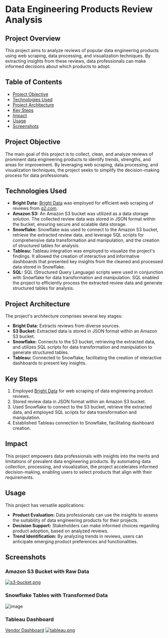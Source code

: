 # Data Engineering Products Review Analysis

## Project Overview

This project aims to analyze reviews of popular data engineering products using web scraping, data processing, and visualization techniques. By extracting insights from these reviews, data professionals can make informed decisions about which products to adopt.

## Table of Contents
- [Project Objective](#project-objective)
- [Technologies Used](#technologies-used)
- [Project Architecture](#project-architecture)
- [Key Steps](#key-steps)
- [Impact](#impact)
- [Usage](#usage)
- [Screenshots](#screenshots)

## Project Objective

The main goal of this project is to collect, clean, and analyze reviews of prominent data engineering products to identify trends, strengths, and areas for improvement. By leveraging web scraping, data processing, and visualization techniques, the project seeks to simplify the decision-making process for data professionals.

## Technologies Used

- **Bright Data:** [Bright Data](https://brightdata.com/?kw=bright%20data&cpn=388478960&utm_matchtype=e&cq_src=google_ads&cq_cmp=388478960&cq_term=bright%20data&cq_plac=&cq_net=o&cq_plt=gp&utm_matchtype=e&utm_term=bright%20data&utm_campaign=brand_brightdata-all_geos-search_rlsa_mql-kw_en-desktop&utm_source=bing&utm_medium=ppc&utm_content=bright-data-proxy&msclkid=b6fa2fe95deb1211269d4b0a8245b9b8) was employed for efficient web scraping of reviews from [g2.com](https://www.g2.com/).
- **Amazon S3:** An Amazon S3 bucket was utilized as a data storage solution. The collected review data was stored in JSON format within the bucket, ensuring secure and scalable data storage.
- **Snowflake:** Snowflake was used to connect to the Amazon S3 bucket, retrieve the extracted review data, and leverage SQL scripts for comprehensive data transformation and manipulation, and the creation of structured tables for analysis.
- **Tableau:** Tableau integration was employed to visualize the project's findings. It allowed the creation of interactive and informative dashboards that presented key insights from the cleaned and processed data stored in Snowflake.
- **SQL:** SQL (Structured Query Language) scripts were used in conjunction with Snowflake for data transformation and manipulation. SQL enabled the project to efficiently process the extracted review data and generate structured tables for analysis.

## Project Architecture

The project's architecture comprises several key stages:

- **Bright Data:** Extracts reviews from diverse sources.
- **S3 Bucket:** Extracted data is stored in JSON format within an Amazon S3 bucket.
- **Snowflake:** Connects to the S3 bucket, retrieving the extracted data, and utilizes SQL scripts for data transformation and manipulation to generate structured tables.
- **Tableau:** Connected to Snowflake, facilitating the creation of interactive dashboards to present key insights.

## Key Steps

1. Employed [Bright Data](https://brightdata.com/?kw=bright%20data&cpn=388478960&utm_matchtype=e&cq_src=google_ads&cq_cmp=388478960&cq_term=bright%20data&cq_plac=&cq_net=o&cq_plt=gp&utm_matchtype=e&utm_term=bright%20data&utm_campaign=brand_brightdata-all_geos-search_rlsa_mql-kw_en-desktop&utm_source=bing&utm_medium=ppc&utm_content=bright-data-proxy&msclkid=b6fa2fe95deb1211269d4b0a8245b9b8) for web scraping of data engineering product reviews.
2. Stored review data in JSON format within an Amazon S3 bucket.
3. Used Snowflake to connect to the S3 bucket, retrieve the extracted data, and employed SQL scripts for data transformation and manipulation.
4. Established Tableau connection to Snowflake, facilitating dashboard creation.

## Impact

This project empowers data professionals with insights into the merits and limitations of prevalent data engineering products. By automating data collection, processing, and visualization, the project accelerates informed decision-making, enabling users to select products that align with their requirements.

## Usage

This project has versatile applications:

- **Product Evaluation:** Data professionals can use the insights to assess the suitability of data engineering products for their projects.
- **Decision Support:** Stakeholders can make informed choices regarding product adoption, based on analyzed reviews.
- **Trend Identification:** By analyzing trends in reviews, users can anticipate emerging product preferences and functionalities.

## Screenshots

### Amazon S3 Bucket with Raw Data
[![s3-bucket.png](https://i.postimg.cc/YqxnyswX/s3-bucket.png)](https://postimg.cc/VddWJ4vM)

### Snowflake Tables with Transformed Data
![image](https://github.com/george-moses/Data-Engineering-Products-Analysis/assets/107324220/393e3627-db1f-448c-9728-929269ecab9e)

### Tableau Dashboard
[Vendor Dashboard](https://prod-useast-b.online.tableau.com/t/snowflakeproj/views/Project2/VendorDashboard)
[![tableau.png](https://i.postimg.cc/Fz4pTjC5/tableau.png)](https://postimg.cc/zbxTBR10)
